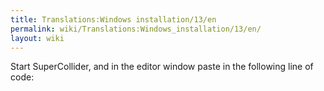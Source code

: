 ```yaml
---
title: Translations:Windows installation/13/en
permalink: wiki/Translations:Windows_installation/13/en/
layout: wiki
---
```


Start SuperCollider, and in the editor window paste in the following
line of code:
